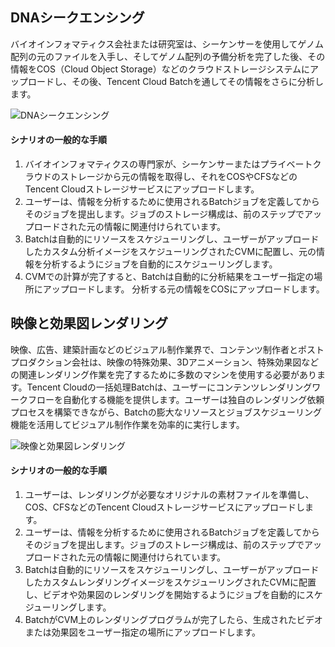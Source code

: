 ## DNAシークエンシング
バイオインフォマティクス会社または研究室は、シーケンサーを使用してゲノム配列の元のファイルを入手し、そしてゲノム配列の予備分析を完了した後、その情報をCOS（Cloud Object Storage）などのクラウドストレージシステムにアップロードし、その後、Tencent Cloud Batchを通してその情報をさらに分析します。

![DNAシークエンシング](https://mc.qcloudimg.com/static/img/810c499a0a74a2fba07fbe439ff6c7b1/image.png)

#### シナリオの一般的な手順
1. バイオインフォマティクスの専門家が、シーケンサーまたはプライベートクラウドのストレージから元の情報を取得し、それをCOSやCFSなどのTencent Cloudストレージサービスにアップロードします。
2. ユーザーは、情報を分析するために使用されるBatchジョブを定義してからそのジョブを提出します。ジョブのストレージ構成は、前のステップでアップロードされた元の情報に関連付けられています。
3. Batchは自動的にリソースをスケジューリングし、ユーザーがアップロードしたカスタム分析イメージをスケジューリングされたCVMに配置し、元の情報を分析するようにジョブを自動的にスケジューリングします。
4. CVMでの計算が完了すると、Batchは自動的に分析結果をユーザー指定の場所にアップロードします。
分析する元の情報をCOSにアップロードします。

## 映像と効果図レンダリング
映像、広告、建築計画などのビジュアル制作業界で、コンテンツ制作者とポストプロダクション会社は、映像の特殊効果、3Dアニメーション、特殊効果図などの関連レンダリング作業を完了するために多数のマシンを使用する必要があります。Tencent Cloudの一括処理Batchは、ユーザーにコンテンツレンダリングワークフローを自動化する機能を提供します。ユーザーは独自のレンダリング依頼プロセスを構築できながら、Batchの膨大なリソースとジョブスケジューリング機能を活用してビジュアル制作作業を効率的に実行します。

![映像と効果図レンダリング](https://mc.qcloudimg.com/static/img/c667521cad604d95cd9ef0efe011a361/image.png)

#### シナリオの一般的な手順
1. ユーザーは、レンダリングが必要なオリジナルの素材ファイルを準備し、COS、CFSなどのTencent Cloudストレージサービスにアップロードします。
2. ユーザーは、情報を分析するために使用されるBatchジョブを定義してからそのジョブを提出します。ジョブのストレージ構成は、前のステップでアップロードされた元の情報に関連付けられています。
3. Batchは自動的にリソースをスケジューリングし、ユーザーがアップロードしたカスタムレンダリングイメージをスケジューリングされたCVMに配置し、ビデオや効果図のレンダリングを開始するようにジョブを自動的にスケジューリングします。
4. BatchがCVM上のレンダリングプログラムが完了したら、生成されたビデオまたは効果図をユーザー指定の場所にアップロードします。
